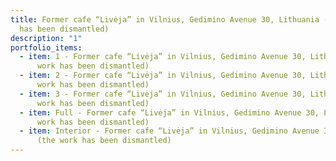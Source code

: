 ```yaml
---
title: Former cafe “Livėja” in Vilnius, Gedimino Avenue 30, Lithuania (the work
  has been dismantled)
description: "1"
portfolio_items:
  - item: 1 - Former cafe “Livėja” in Vilnius, Gedimino Avenue 30, Lithuania (the
      work has been dismantled)
  - item: 2 - Former cafe “Livėja” in Vilnius, Gedimino Avenue 30, Lithuania (the
      work has been dismantled)
  - item: 3 - Former cafe “Livėja” in Vilnius, Gedimino Avenue 30, Lithuania (the
      work has been dismantled)
  - item: Full - Former cafe “Livėja” in Vilnius, Gedimino Avenue 30, Lithuania (the
      work has been dismantled)
  - item: Interior - Former cafe “Livėja” in Vilnius, Gedimino Avenue 30, Lithuania
      (the work has been dismantled)
---
```

